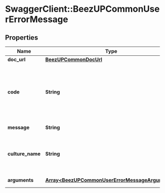 # SwaggerClient::BeezUPCommonUserErrorMessage

## Properties
Name | Type | Description | Notes
------------ | ------------- | ------------- | -------------
**doc_url** | [**BeezUPCommonDocUrl**](BeezUPCommonDocUrl.md) |  | [optional] 
**code** | **String** | the error code. The error code can be a pattern containing the argument&#39;s name | 
**message** | **String** | The error message | 
**culture_name** | **String** | If the error is translated, the culture name will be indicated | [optional] 
**arguments** | [**Array&lt;BeezUPCommonUserErrorMessageArguments&gt;**](BeezUPCommonUserErrorMessageArguments.md) | a dictionary string/object | [optional] 


